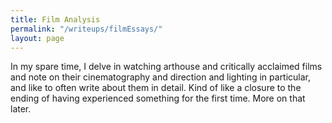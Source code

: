 ```yaml
---
title: Film Analysis
permalink: "/writeups/filmEssays/"
layout: page
---
```


In my spare time, I delve in watching arthouse and critically acclaimed films and note on their cinematography and direction and lighting in particular, and like to often write about them in detail. Kind of like a closure to the ending of having experienced something for the first time. More on that later.

